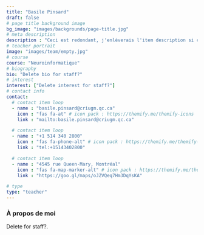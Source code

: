 ```yaml
---
title: "Basile Pinsard"
draft: false
# page title background image
bg_image: "images/backgrounds/page-title.jpg"
# meta description
description : "Ceci est redondant, j'enlèverais l'item description si cela ne fait pas trop laid."
# teacher portrait
image: "images/team/empty.jpg"
# course
course: "Neuroinformatique"
# biography
bio: "Delete bio for staff?"
# interest
interest: ["Delete interest for staff?"]
# contact info
contact:
  # contact item loop
  - name : "basile.pinsard@criugm.qc.ca"
    icon : "fas fa-at" # icon pack : https://themify.me/themify-icons
    link : "mailto:basile.pinsard@criugm.qc.ca"

  # contact item loop
  - name : "+1 514 340 2800"
    icon : "fas fa-phone-alt" # icon pack : https://themify.me/themify-icons
    link : "tel:+15143402800"

  # contact item loop
  - name : "4545 rue Queen-Mary, Montréal"
    icon : "fas fa-map-marker-alt" # icon pack : https://themify.me/themify-icons
    link : "https://goo.gl/maps/oJZVQeq7Hm3DqYsKA"

# type
type: "teacher"
---
```


### À propos de moi

Delete for staff?.
